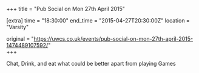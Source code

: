 +++
title = "Pub Social on Mon 27th April 2015"

[extra]
time = "18:30:00"
end_time = "2015-04-27T20:30:00Z"
location = "Varsity"

original = "https://uwcs.co.uk/events/pub-social-on-mon-27th-april-2015-1474489107592/"    
+++

Chat, Drink, and eat what could be better apart from playing Games

